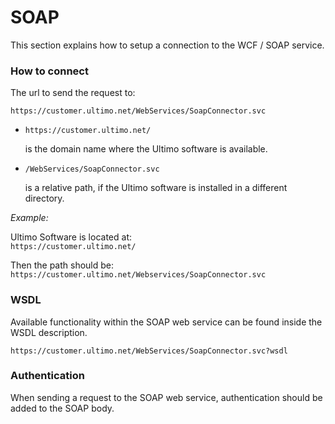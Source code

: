 # SOAP

This section explains how to setup a connection to the WCF / SOAP service.

### How to connect

The url to send the request to:

`https://customer.ultimo.net/WebServices/SoapConnector.svc`

* `https://customer.ultimo.net/` 

  is the domain name where the Ultimo software is available.  

* `/WebServices/SoapConnector.svc` 

  is a relative path, if the Ultimo software is installed in a different directory.

_Example:_

Ultimo Software is located at:  
`https://customer.ultimo.net/`

Then the path should be:  
`https://customer.ultimo.net/Webservices/SoapConnector.svc`

### WSDL

Available functionality within the SOAP web service can be found inside the WSDL description.

`https://customer.ultimo.net/WebServices/SoapConnector.svc?wsdl`

### Authentication

When sending a request to the SOAP web service, authentication should be added to the SOAP body.



